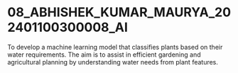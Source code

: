 # 08_ABHISHEK_KUMAR_MAURYA_202401100300008_AI
To develop a machine learning model that classifies plants based on their water requirements. The aim is to assist in efficient gardening and agricultural planning by understanding water needs from plant features.
